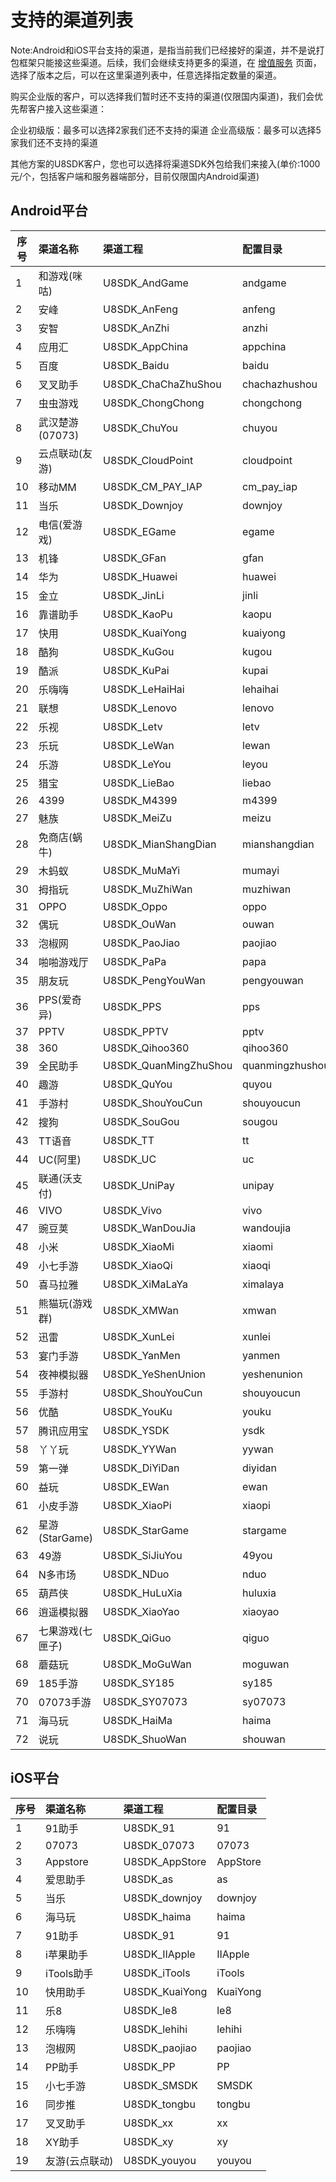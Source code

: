 支持的渠道列表
===========

Note:Android和iOS平台支持的渠道，是指当前我们已经接好的渠道，并不是说打包框架只能接这些渠道。后续，我们会继续支持更多的渠道，在 [增值服务](http://www.u8sdk.com/plus) 页面，选择了版本之后，可以在这里渠道列表中，任意选择指定数量的渠道。


购买企业版的客户，可以选择我们暂时还不支持的渠道(仅限国内渠道)，我们会优先帮客户接入这些渠道：

企业初级版：最多可以选择2家我们还不支持的渠道
企业高级版：最多可以选择5家我们还不支持的渠道

其他方案的U8SDK客户，您也可以选择将渠道SDK外包给我们来接入(单价:1000元/个，包括客户端和服务器端部分，目前仅限国内Android渠道)


Android平台
-------

| 序号  | 渠道名称    | 渠道工程  | 配置目录  |
|-------|:-----------|:---------|:---------|
| 1     | 和游戏(咪咕) | U8SDK_AndGame | andgame |
| 2     | 安峰 | U8SDK_AnFeng | anfeng |
| 3     | 安智| U8SDK_AnZhi | anzhi |
| 4     | 应用汇 | U8SDK_AppChina  | appchina |
| 5     | 百度 | U8SDK_Baidu  | baidu |
| 6     | 叉叉助手 | U8SDK_ChaChaZhuShou  | chachazhushou |
| 7     | 虫虫游戏 | U8SDK_ChongChong  | chongchong |
| 8     | 武汉楚游(07073) | U8SDK_ChuYou  | chuyou |
| 9     | 云点联动(友游) | U8SDK_CloudPoint  | cloudpoint |
| 10    | 移动MM | U8SDK_CM_PAY_IAP  | cm_pay_iap |
| 11    | 当乐 | U8SDK_Downjoy  | downjoy |
| 12    | 电信(爱游戏) | U8SDK_EGame  | egame |
| 13    | 机锋 | U8SDK_GFan  | gfan |
| 14    | 华为 | U8SDK_Huawei  | huawei |
| 15    | 金立 | U8SDK_JinLi  | jinli |
| 16    | 靠谱助手 | U8SDK_KaoPu  | kaopu |
| 17    | 快用 | U8SDK_KuaiYong  | kuaiyong |
| 18    | 酷狗 | U8SDK_KuGou  | kugou |
| 19    | 酷派 | U8SDK_KuPai  | kupai |
| 20    | 乐嗨嗨 | U8SDK_LeHaiHai  | lehaihai |
| 21    | 联想 | U8SDK_Lenovo  | lenovo |
| 22    | 乐视 | U8SDK_Letv  | letv |
| 23    | 乐玩 | U8SDK_LeWan  | lewan |
| 24    | 乐游 | U8SDK_LeYou  | leyou |
| 25    | 猎宝 | U8SDK_LieBao  | liebao |
| 26    | 4399 | U8SDK_M4399  | m4399 |
| 27    | 魅族 | U8SDK_MeiZu  | meizu |
| 28    | 免商店(蜗牛) | U8SDK_MianShangDian  | mianshangdian |
| 29    | 木蚂蚁 | U8SDK_MuMaYi  | mumayi |
| 30    | 拇指玩 | U8SDK_MuZhiWan  | muzhiwan |
| 31    | OPPO | U8SDK_Oppo  | oppo |
| 32    | 偶玩 | U8SDK_OuWan  | ouwan |
| 33    | 泡椒网 | U8SDK_PaoJiao  | paojiao |
| 34    | 啪啪游戏厅 | U8SDK_PaPa  | papa |
| 35    | 朋友玩 | U8SDK_PengYouWan  | pengyouwan |
| 36    | PPS(爱奇异) | U8SDK_PPS  | pps |
| 37    | PPTV | U8SDK_PPTV  | pptv |
| 38    | 360 | U8SDK_Qihoo360  | qihoo360 |
| 39    | 全民助手 | U8SDK_QuanMingZhuShou  | quanmingzhushou |
| 40    | 趣游 | U8SDK_QuYou  | quyou |
| 41    | 手游村 | U8SDK_ShouYouCun  | shouyoucun |
| 42    | 搜狗 | U8SDK_SouGou  | sougou |
| 43    | TT语音 | U8SDK_TT  | tt |
| 44    | UC(阿里) | U8SDK_UC  | uc |
| 45    | 联通(沃支付) | U8SDK_UniPay  | unipay |
| 46    | VIVO | U8SDK_Vivo  | vivo |
| 47    | 豌豆荚 | U8SDK_WanDouJia  | wandoujia |
| 48    | 小米 | U8SDK_XiaoMi  | xiaomi |
| 49    | 小七手游 | U8SDK_XiaoQi  | xiaoqi |
| 50    | 喜马拉雅 | U8SDK_XiMaLaYa  | ximalaya |
| 51    | 熊猫玩(游戏群) | U8SDK_XMWan  | xmwan |
| 52    | 迅雷 | U8SDK_XunLei  | xunlei |
| 53    | 宴门手游 | U8SDK_YanMen  | yanmen |
| 54    | 夜神模拟器 | U8SDK_YeShenUnion  | yeshenunion |
| 55    | 手游村 | U8SDK_ShouYouCun  | shouyoucun |
| 56    | 优酷 | U8SDK_YouKu  | youku |
| 57    | 腾讯应用宝 | U8SDK_YSDK  | ysdk |
| 58    | 丫丫玩 | U8SDK_YYWan  | yywan |
| 59    | 第一弹 | U8SDK_DiYiDan  | diyidan |
| 60    | 益玩 | U8SDK_EWan  | ewan |
| 61    | 小皮手游 | U8SDK_XiaoPi  | xiaopi |
| 62    | 星游(StarGame) | U8SDK_StarGame  | stargame |
| 63    | 49游 | U8SDK_SiJiuYou  | 49you |
| 64    | N多市场 | U8SDK_NDuo  | nduo |
| 65    | 葫芦侠 | U8SDK_HuLuXia  | huluxia |
| 66    | 逍遥模拟器 | U8SDK_XiaoYao  | xiaoyao |
| 67    | 七果游戏(七匣子) | U8SDK_QiGuo  | qiguo |
| 68    | 蘑菇玩 | U8SDK_MoGuWan  | moguwan |
| 69    | 185手游 | U8SDK_SY185  | sy185 |
| 70    | 07073手游 | U8SDK_SY07073  | sy07073 |
| 71    | 海马玩 | U8SDK_HaiMa  | haima |
| 72    | 说玩 | U8SDK_ShuoWan  | shouwan |


iOS平台
-------

| 序号  | 渠道名称    | 渠道工程  | 配置目录  |
|-------|:-----------|:---------|:---------|
| 1     | 91助手 | U8SDK_91 | 91 |
| 2     | 07073 | U8SDK_07073 | 07073 |
| 3     | Appstore | U8SDK_AppStore | AppStore |
| 4     | 爱思助手 | U8SDK_as | as |
| 5     | 当乐 | U8SDK_downjoy | downjoy |
| 6     | 海马玩 | U8SDK_haima | haima |
| 7     | 91助手 | U8SDK_91 | 91 |
| 8     | i苹果助手 | U8SDK_IIApple | IIApple |
| 9     | iTools助手 | U8SDK_iTools | iTools |
| 10    | 快用助手 | U8SDK_KuaiYong | KuaiYong |
| 11    | 乐8 | U8SDK_le8 | le8 |
| 12    | 乐嗨嗨 | U8SDK_lehihi | lehihi |
| 13    | 泡椒网 | U8SDK_paojiao | paojiao |
| 14    | PP助手 | U8SDK_PP | PP |
| 15    | 小七手游 | U8SDK_SMSDK | SMSDK |
| 16    | 同步推 | U8SDK_tongbu | tongbu |
| 17    | 叉叉助手 | U8SDK_xx | xx |
| 18    | XY助手 | U8SDK_xy | xy |
| 19    | 友游(云点联动) | U8SDK_youyou | youyou |
